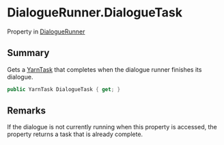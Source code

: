 # DialogueRunner.DialogueTask

Property in [DialogueRunner](/docs/api/csharp/yarn.unity.dialoguerunner.md)

## Summary


Gets a  [YarnTask](yarn.unity.yarntask-1.md)  that completes when the dialogue
runner finishes its dialogue.


```csharp
public YarnTask DialogueTask { get; }
```

## Remarks


If the dialogue is not currently running when this property is
accessed, the property returns a task that is already complete.


